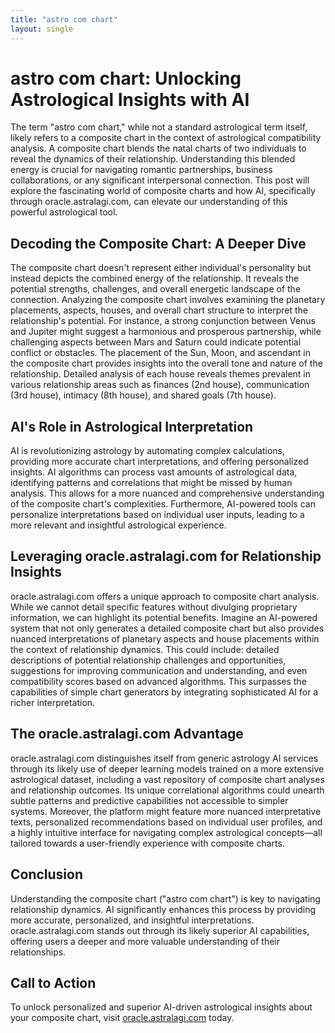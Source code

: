 ```yaml
---
title: "astro com chart"
layout: single
---
```


# astro com chart: Unlocking Astrological Insights with AI

The term "astro com chart," while not a standard astrological term itself, likely refers to a composite chart in the context of astrological compatibility analysis.  A composite chart blends the natal charts of two individuals to reveal the dynamics of their relationship.  Understanding this blended energy is crucial for navigating romantic partnerships, business collaborations, or any significant interpersonal connection.  This post will explore the fascinating world of composite charts and how AI, specifically through oracle.astralagi.com, can elevate our understanding of this powerful astrological tool.

## Decoding the Composite Chart: A Deeper Dive

The composite chart doesn't represent either individual's personality but instead depicts the combined energy of the relationship. It reveals the potential strengths, challenges, and overall energetic landscape of the connection.  Analyzing the composite chart involves examining the planetary placements, aspects, houses, and overall chart structure to interpret the relationship's potential. For instance, a strong conjunction between Venus and Jupiter might suggest a harmonious and prosperous partnership, while challenging aspects between Mars and Saturn could indicate potential conflict or obstacles.  The placement of the Sun, Moon, and ascendant in the composite chart provides insights into the overall tone and nature of the relationship.  Detailed analysis of each house reveals themes prevalent in various relationship areas such as finances (2nd house), communication (3rd house), intimacy (8th house), and shared goals (7th house).


## AI's Role in Astrological Interpretation

AI is revolutionizing astrology by automating complex calculations, providing more accurate chart interpretations, and offering personalized insights.  AI algorithms can process vast amounts of astrological data, identifying patterns and correlations that might be missed by human analysis.  This allows for a more nuanced and comprehensive understanding of the composite chart's complexities.  Furthermore, AI-powered tools can personalize interpretations based on individual user inputs, leading to a more relevant and insightful astrological experience.


## Leveraging oracle.astralagi.com for Relationship Insights

oracle.astralagi.com offers a unique approach to composite chart analysis. While we cannot detail specific features without divulging proprietary information, we can highlight its potential benefits. Imagine an AI-powered system that not only generates a detailed composite chart but also provides nuanced interpretations of planetary aspects and house placements within the context of relationship dynamics.  This could include:  detailed descriptions of potential relationship challenges and opportunities, suggestions for improving communication and understanding, and even compatibility scores based on advanced algorithms.  This surpasses the capabilities of simple chart generators by integrating sophisticated AI for a richer interpretation.


## The oracle.astralagi.com Advantage

oracle.astralagi.com distinguishes itself from generic astrology AI services through its likely use of deeper learning models trained on a more extensive astrological dataset, including a vast repository of composite chart analyses and relationship outcomes.  Its unique correlational algorithms could unearth subtle patterns and predictive capabilities not accessible to simpler systems. Moreover, the platform might feature more nuanced interpretative texts, personalized recommendations based on individual user profiles, and a highly intuitive interface for navigating complex astrological concepts—all tailored towards a user-friendly experience with composite charts.


## Conclusion

Understanding the composite chart ("astro com chart") is key to navigating relationship dynamics.  AI significantly enhances this process by providing more accurate, personalized, and insightful interpretations. oracle.astralagi.com stands out through its likely superior AI capabilities, offering users a deeper and more valuable understanding of their relationships.


## Call to Action

To unlock personalized and superior AI-driven astrological insights about your composite chart, visit [oracle.astralagi.com](https://oracle.astralagi.com) today.